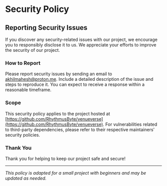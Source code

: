 # Security Policy

## Reporting Security Issues

If you discover any security-related issues with our project, we encourage you to responsibly disclose it to us. We appreciate your efforts to improve the security of our project.

### How to Report

Please report security issues by sending an email to [akhilmahesh@proton.me](mailto:akhilmahesh@proton.me). Include a detailed description of the issue and steps to reproduce it. You can expect to receive a response within a reasonable timeframe.

### Scope

This security policy applies to the project hosted at [https://github.com/RhythmusByte/venueverse](https://github.com/RhythmusByte/venueverse). For vulnerabilities related to third-party dependencies, please refer to their respective maintainers' security policies.

### Thank You

Thank you for helping to keep our project safe and secure!

---

_This policy is adapted for a small project with beginners and may be updated as needed._
